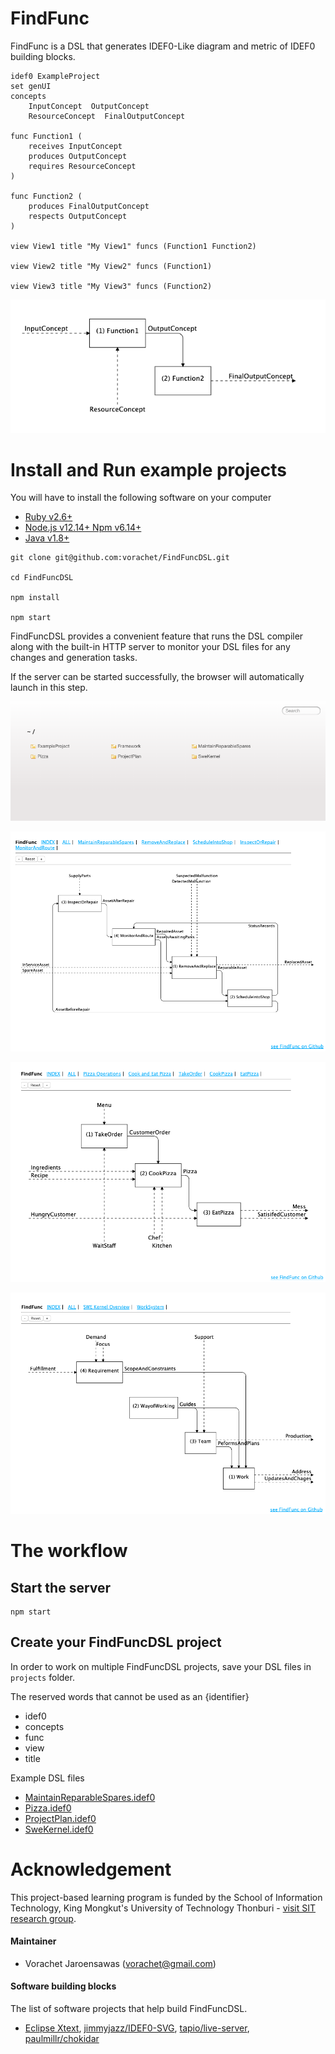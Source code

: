 # FindFunc

FindFunc is a DSL that generates IDEF0-Like diagram and metric of IDEF0 building blocks.

```
idef0 ExampleProject
set genUI
concepts
	InputConcept  OutputConcept
	ResourceConcept  FinalOutputConcept

func Function1 (
	receives InputConcept
	produces OutputConcept
	requires ResourceConcept
)

func Function2 (
	produces FinalOutputConcept
	respects OutputConcept
)

view View1 title "My View1" funcs (Function1 Function2)

view View2 title "My View2" funcs (Function1)

view View3 title "My View3" funcs (Function2)

```

![image](images/ExampleProject.png)

# Install and Run example projects

You will have to install the following software on your computer

- [Ruby v2.6+](https://www.ruby-lang.org/en/downloads/)
- [Node.js v12.14+ Npm v6.14+](https://nodejs.org/en/download/)
- [Java v1.8+](https://www.oracle.com/java/technologies/javase-jre8-downloads.html)

```
git clone git@github.com:vorachet/FindFuncDSL.git

cd FindFuncDSL

npm install

npm start
```

FindFuncDSL provides a convenient feature that runs the DSL compiler along with the built-in HTTP server to monitor your DSL files for any changes and generation tasks.

If the server can be started successfully, the browser will automatically launch in this step.

![image](images/index.png)

![image](images/MaintainReparableSpares.png)

![image](images/Pizza.png)

![image](images/SweKernel.png)

# The workflow

## Start the server

```
npm start
```

## Create your FindFuncDSL project

In order to work on multiple FindFuncDSL projects, save your DSL files in `projects` folder.

The reserved words that cannot be used as an {identifier}

- idef0
- concepts
- func
- view
- title

Example DSL files

- [MaintainReparableSpares.idef0](projects/MaintainReparableSpares.idef0)
- [Pizza.idef0](projects/Pizza.idef0)
- [ProjectPlan.idef0](projects/ProjectPlan.idef0)
- [SweKernel.idef0](projects/SweKernel.idef0)

# Acknowledgement

This project-based learning program is funded by the School of Information Technology, King Mongkut's University of Technology Thonburi - [visit SIT research group](https://www.sit.kmutt.ac.th/sit-research/).

#### Maintainer

- Vorachet Jaroensawas (vorachet@gmail.com)

#### Software building blocks

The list of software projects that help build FindFuncDSL.

- [Eclipse Xtext](https://www.eclipse.org/Xtext/), [jimmyjazz/IDEF0-SVG](https://github.com/jimmyjazz/IDEF0-SVG), [tapio/live-server](https://github.com/tapio/live-server), [paulmillr/chokidar](https://github.com/paulmillr/chokidar)
